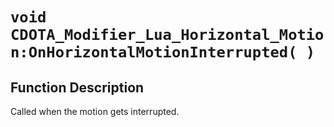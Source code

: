 # `void CDOTA_Modifier_Lua_Horizontal_Motion:OnHorizontalMotionInterrupted( )`
## Function Description
Called when the motion gets interrupted.
